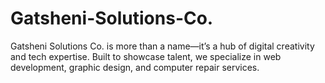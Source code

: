 # Gatsheni-Solutions-Co.
Gatsheni Solutions Co. is more than a name—it’s a hub of digital creativity and tech expertise. Built to showcase talent, we specialize in web development, graphic design, and computer repair services.
